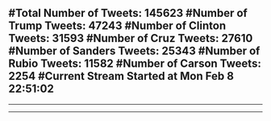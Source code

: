 #Total Number of Tweets: 145623 
#Number of Trump Tweets: 47243
#Number of Clinton Tweets: 31593
#Number of Cruz Tweets: 27610
#Number of Sanders Tweets: 25343
#Number of Rubio Tweets: 11582
#Number of Carson Tweets: 2254
#Current Stream Started at Mon Feb  8 22:51:02
---
---
---
